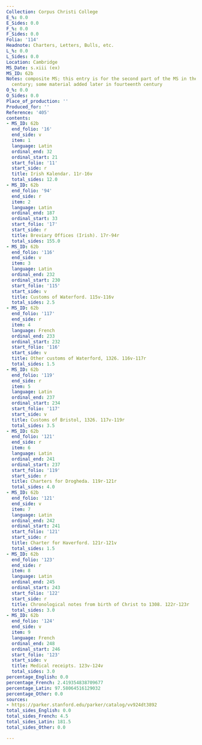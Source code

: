 ```yaml
---
Collection: Corpus Christi College
E_%: 0.0
E_Sides: 0.0
F_%: 0.0
F_Sides: 0.0
Folia: '114'
Headnote: Charters, Letters, Bulls, etc.
L_%: 0.0
L_Sides: 0.0
Location: Cambridge
MS_Date: s.xiii (ex)
MS_ID: 62b
Notes: composite MS; this entry is for the second part of the MS in the thirteenth
  century; some material added later in fourteenth century
O_%: 0.0
O_Sides: 0.0
Place_of_production: ''
Produced_for: ''
Reference: '405'
contents:
- MS_ID: 62b
  end_folio: '16'
  end_side: v
  item: 1
  language: Latin
  ordinal_end: 32
  ordinal_start: 21
  start_folio: '11'
  start_side: r
  title: Irish Kalendar. 11r-16v
  total_sides: 12.0
- MS_ID: 62b
  end_folio: '94'
  end_side: r
  item: 2
  language: Latin
  ordinal_end: 187
  ordinal_start: 33
  start_folio: '17'
  start_side: r
  title: Breviary Offices (Irish). 17r-94r
  total_sides: 155.0
- MS_ID: 62b
  end_folio: '116'
  end_side: v
  item: 3
  language: Latin
  ordinal_end: 232
  ordinal_start: 230
  start_folio: '115'
  start_side: v
  title: Customs of Waterford. 115v-116v
  total_sides: 2.5
- MS_ID: 62b
  end_folio: '117'
  end_side: r
  item: 4
  language: French
  ordinal_end: 233
  ordinal_start: 232
  start_folio: '116'
  start_side: v
  title: Other customs of Waterford, 1326. 116v-117r
  total_sides: 1.5
- MS_ID: 62b
  end_folio: '119'
  end_side: r
  item: 5
  language: Latin
  ordinal_end: 237
  ordinal_start: 234
  start_folio: '117'
  start_side: v
  title: Customs of Bristol, 1326. 117v-119r
  total_sides: 3.5
- MS_ID: 62b
  end_folio: '121'
  end_side: r
  item: 6
  language: Latin
  ordinal_end: 241
  ordinal_start: 237
  start_folio: '119'
  start_side: r
  title: Charters for Drogheda. 119r-121r
  total_sides: 4.0
- MS_ID: 62b
  end_folio: '121'
  end_side: v
  item: 7
  language: Latin
  ordinal_end: 242
  ordinal_start: 241
  start_folio: '121'
  start_side: r
  title: Charter for Haverford. 121r-121v
  total_sides: 1.5
- MS_ID: 62b
  end_folio: '123'
  end_side: r
  item: 8
  language: Latin
  ordinal_end: 245
  ordinal_start: 243
  start_folio: '122'
  start_side: r
  title: Chronological notes from birth of Christ to 1308. 122r-123r
  total_sides: 3.0
- MS_ID: 62b
  end_folio: '124'
  end_side: v
  item: 9
  language: French
  ordinal_end: 248
  ordinal_start: 246
  start_folio: '123'
  start_side: v
  title: Medical receipts. 123v-124v
  total_sides: 3.0
percentage_English: 0.0
percentage_French: 2.419354838709677
percentage_Latin: 97.58064516129032
percentage_Other: 0.0
sources:
- https://parker.stanford.edu/parker/catalog/vv924dt3892
total_sides_English: 0.0
total_sides_French: 4.5
total_sides_Latin: 181.5
total_sides_Other: 0.0

---
```

